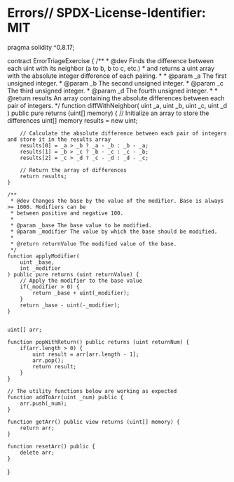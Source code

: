 # Errors// SPDX-License-Identifier: MIT

pragma solidity ^0.8.17;

contract ErrorTriageExercise {
    /**
     * @dev Finds the difference between each uint with its neighbor (a to b, b to c, etc.)
     * and returns a uint array with the absolute integer difference of each pairing.
     * 
     * @param _a The first unsigned integer.
     * @param _b The second unsigned integer.
     * @param _c The third unsigned integer.
     * @param _d The fourth unsigned integer.
     * 
     * @return results An array containing the absolute differences between each pair of integers.
     */
    function diffWithNeighbor(
        uint _a,
        uint _b,
        uint _c,
        uint _d
    ) public pure returns (uint[] memory) {
        // Initialize an array to store the differences
        uint[] memory results = new uint[](3);

        // Calculate the absolute difference between each pair of integers and store it in the results array
        results[0] = _a > _b ? _a - _b : _b - _a;
        results[1] = _b > _c ? _b - _c : _c - _b;
        results[2] = _c > _d ? _c - _d : _d - _c;

        // Return the array of differences
        return results;
    }

    /**
     * @dev Changes the base by the value of the modifier. Base is always >= 1000. Modifiers can be
     * between positive and negative 100.
     * 
     * @param _base The base value to be modified.
     * @param _modifier The value by which the base should be modified.
     * 
     * @return returnValue The modified value of the base.
     */
    function applyModifier(
        uint _base,
        int _modifier
    ) public pure returns (uint returnValue) {
        // Apply the modifier to the base value
        if(_modifier > 0) {
            return _base + uint(_modifier);
        }
        return _base - uint(-_modifier);
    }


    uint[] arr;

    function popWithReturn() public returns (uint returnNum) {
        if(arr.length > 0) {
            uint result = arr[arr.length - 1];
            arr.pop();
            return result;
        }
    }

    // The utility functions below are working as expected
    function addToArr(uint _num) public {
        arr.push(_num);
    }

    function getArr() public view returns (uint[] memory) {
        return arr;
    }

    function resetArr() public {
        delete arr;
    }
}
